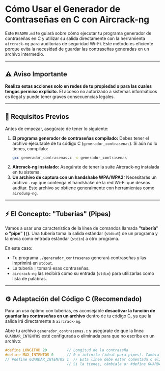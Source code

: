 # Cómo Usar el Generador de Contraseñas en C con Aircrack-ng

Este `README.md` te guiará sobre cómo ejecutar tu programa generador de contraseñas en C y utilizar su salida directamente con la herramienta `aircrack-ng` para auditorías de seguridad Wi-Fi. Este método es eficiente porque evita la necesidad de guardar las contraseñas generadas en un archivo intermedio.

---

## ⚠️ Aviso Importante

**Realiza estas acciones solo en redes de tu propiedad o para las cuales tengas permiso explícito.** El acceso no autorizado a sistemas informáticos es ilegal y puede tener graves consecuencias legales.

---

## 🚀 Requisitos Previos

Antes de empezar, asegúrate de tener lo siguiente:

1.  **El programa generador de contraseñas compilado:** Debes tener el archivo ejecutable de tu código C (`generador_contrasenas`). Si aún no lo tienes, compílalo:
    ```bash
    gcc generador_contrasenas.c -o generador_contrasenas
    ```
2.  **Aircrack-ng instalado:** Asegúrate de tener la suite Aircrack-ng instalada en tu sistema.
3.  **Un archivo de captura con un handshake WPA/WPA2:** Necesitarás un archivo `.cap` que contenga el handshake de la red Wi-Fi que deseas auditar. Este archivo se obtiene generalmente con herramientas como `airodump-ng`.

---

## ⚡️ El Concepto: "Tuberías" (Pipes)

Vamos a usar una característica de la línea de comandos llamada **"tubería" o "pipe" (`|`)**. Una tubería toma la salida estándar (`stdout`) de un programa y la envía como entrada estándar (`stdin`) a otro programa.

En este caso:

* Tu programa `./generador_contrasenas` generará contraseñas y las imprimirá en `stdout`.
* La tubería `|` tomará esas contraseñas.
* `aircrack-ng` las recibirá como su entrada (`stdin`) para utilizarlas como lista de palabras.

---

## ⚙️ Adaptación del Código C (Recomendado)

Para un uso óptimo con tuberías, es aconsejable **desactivar la función de guardar las contraseñas en un archivo** dentro de tu código C, ya que la salida irá directamente a `aircrack-ng`.

Abre tu archivo `generador_contrasenas.c` y asegúrate de que la línea `GUARDAR_INTENTOS` esté configurada o eliminada para que no escriba en un archivo:

```c
#define LONGITUD 20         // Longitud de la contraseña
#define MAX_INTENTOS 0      // 0 = infinito (ideal para pipes). Cambia a un número para limitar.
// #define GUARDAR_INTENTOS 1  // Esta línea debe estar comentada o eliminada si existía.
                            // Si la tienes, cámbiala a: #define GUARDAR_INTENTOS 0